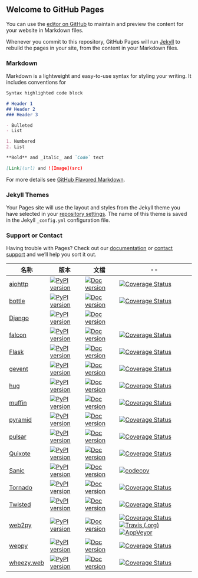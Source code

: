 ## Welcome to GitHub Pages

You can use the [editor on GitHub](https://github.com/muumlover/pyframe/edit/master/index.md) to maintain and preview the content for your website in Markdown files.

Whenever you commit to this repository, GitHub Pages will run [Jekyll](https://jekyllrb.com/) to rebuild the pages in your site, from the content in your Markdown files.

### Markdown

Markdown is a lightweight and easy-to-use syntax for styling your writing. It includes conventions for

```markdown
Syntax highlighted code block

# Header 1
## Header 2
### Header 3

- Bulleted
- List

1. Numbered
2. List

**Bold** and _Italic_ and `Code` text

[Link](url) and ![Image](src)
```

For more details see [GitHub Flavored Markdown](https://guides.github.com/features/mastering-markdown/).

### Jekyll Themes

Your Pages site will use the layout and styles from the Jekyll theme you have selected in your [repository settings](https://github.com/muumlover/pyframe/settings). The name of this theme is saved in the Jekyll `_config.yml` configuration file.

### Support or Contact

Having trouble with Pages? Check out our [documentation](https://help.github.com/categories/github-pages-basics/) or [contact support](https://github.com/contact) and we’ll help you sort it out.

|名称|版本|文檔|--|
|--|--|--|--|
|[aiohttp](https://github.com/aio-libs/aiohttp)|[![PyPI version](https://img.shields.io/pypi/v/aiohttp.svg)](https://pypi.org/project/aiohttp)|[![Doc version](https://img.shields.io/readthedocs/aiohttp.svg)](https://aiohttp.readthedocs.org)|[![Coverage Status](https://img.shields.io/codecov/c/github/aio-libs/aiohttp.svg)](https://codecov.io/github/aio-libs/aiohttp)|
|[bottle](http://bottlepy.org)|[![PyPI version](https://img.shields.io/pypi/v/bottle.svg)](https://pypi.org/project/bottle)|[![Doc version](https://img.shields.io/readthedocs/bottle.svg)](https://bottle.readthedocs.org)|[![Coverage Status](https://img.shields.io/coveralls/github/bottlepy/bottle.svg)](https://coveralls.io/github/bottlepy/bottle?branch=master)|
|[Django](https://www.djangoproject.com)|[![PyPI version](https://img.shields.io/pypi/v/Django.svg)](https://pypi.org/project/Django)|[![Doc version](https://img.shields.io/readthedocs/django.svg)](https://django.readthedocs.org)||
|[falcon](http://falconframework.org)|[![PyPI version](https://img.shields.io/pypi/v/falcon.svg)](https://pypi.org/project/falcon)|[![Doc version](https://img.shields.io/readthedocs/falcon.svg)](https://falcon.readthedocs.org)|[![Coverage Status](https://img.shields.io/coveralls/github/falconry/falcon.svg)](https://coveralls.io/github/falconry/falcon?branch=master)|
|[Flask](https://palletsprojects.com/p/flask)|[![PyPI version](https://img.shields.io/pypi/v/Flask.svg)](https://pypi.org/project/Flask)|[![Doc version](https://img.shields.io/readthedocs/flask/rtd.svg)](https://flask.readthedocs.org)|[![Coverage Status](https://img.shields.io/travis/pallets/flask.svg)](https://travis-ci.org/pallets/flask)|
|[gevent](http://www.gevent.org/)|[![PyPI version](https://img.shields.io/pypi/v/gevent.svg)](https://pypi.org/project/gevent)|[![Doc version](https://img.shields.io/readthedocs/gevent.svg)](https://gevent.readthedocs.org)|[![Coverage Status](https://img.shields.io/coveralls/github/gevent/gevent.svg)](https://coveralls.io/github/gevent/gevent?branch=master)|
|[hug](http://www.hug.rest/)|[![PyPI version](https://img.shields.io/pypi/v/hug.svg)](https://pypi.org/project/hug)|[![Doc version](https://img.shields.io/readthedocs/:hug.svg)](https://hug.readthedocs.org)|[![Coverage Status](https://img.shields.io/coveralls/github/timothycrosley/hug.svg)](https://coveralls.io/github/timothycrosley/hug?branch=master)|
|[muffin](https://github.com/klen/muffin)|[![PyPI version](https://img.shields.io/pypi/v/muffin.svg)](https://pypi.org/project/muffin)|[![Doc version](https://img.shields.io/readthedocs/muffin.svg)](https://muffin.readthedocs.org)|[![Coverage Status](https://img.shields.io/coveralls/github/klen/muffin.svg)](https://coveralls.io/github/klen/muffin?branch=master)|
|[pyramid](https://trypyramid.com/)|[![PyPI version](https://img.shields.io/pypi/v/pyramid.svg)](https://pypi.org/project/pyramid)|[![Doc version](https://img.shields.io/readthedocs/pyramid.svg)](https://pyramid.readthedocs.org)|[![Coverage Status](https://img.shields.io/travis/Pylons/pyramid.svg)](https://travis-ci.org/Pylons/pyramid)|
|[pulsar](https://github.com/quantmind/pulsar)|[![PyPI version](https://img.shields.io/pypi/v/pulsar.svg)](https://pypi.org/project/pulsar)|[![Doc version](https://img.shields.io/readthedocs/pulsar.svg)](https://pulsar.readthedocs.org)|[![Coverage Status](https://img.shields.io/coveralls/github/quantmind/pulsar.svg)](https://coveralls.io/github/quantmind/pulsar?branch=master)|
|[Quixote](http://www.quixote.ca/)|[![PyPI version](https://img.shields.io/pypi/v/Quixote.svg)](https://pypi.org/project/Quixote)|[![Doc version](https://img.shields.io/readthedocs/:quixote.svg)](http://quixote.idyll.org/Quixote_Cookbook.pdf)|[![Coverage Status](https://img.shields.io/travis/nascheme/quixote.svg)](https://coveralls.io/github/nascheme/quixote?branch=master)|
|[Sanic](https://sanicframework.org/)|[![PyPI version](https://img.shields.io/pypi/v/Sanic.svg)](https://pypi.org/project/Sanic)|[![Doc version](https://img.shields.io/readthedocs/sanic.svg)](https://sanic.readthedocs.org)|[![codecov](https://img.shields.io/codecov/c/github/huge-success/sanic.svg)](https://codecov.io/github/huge-success/sanic)|
|[Tornado](http://www.tornadoweb.org)|[![PyPI version](https://img.shields.io/pypi/v/tornado.svg)](https://pypi.org/project/tornado)|[![Doc version](https://img.shields.io/readthedocs/tornado.svg)](https://tornado.readthedocs.org)|[![Coverage Status](https://img.shields.io/coveralls/github/aio-libs/aiohttp.svg)](https://coveralls.io/github/aio-libs/aiohttp?branch=master)|
|[Twisted](http://twistedmatrix.com/)|[![PyPI version](https://img.shields.io/pypi/v/Twisted.svg)](https://pypi.org/project/Twisted)|[![Doc version](https://img.shields.io/readthedocs/twisted.svg)](https://twisted.readthedocs.org)|[![Coverage Status](https://codecov.io/github/twisted/twisted/coverage.svg?branch=trunk)](https://codecov.io/github/twisted/twisted)|
|[web2py](http://web2py.com/)|[![PyPI version](https://img.shields.io/pypi/v/web2py.svg)](https://pypi.org/project/web2py)|[![Doc version](https://img.shields.io/readthedocs/web2py.svg)](https://web2py.readthedocs.org)|[![Coverage Status](https://img.shields.io/coveralls/github/web2py/web2py.svg)](https://coveralls.io/github/web2py/web2py)[![Travis (.org)](https://img.shields.io/travis/web2py/web2py.svg)](https://travis-ci.org/web2py/web2py)[![AppVeyor](https://img.shields.io/appveyor/ci/web2py/web2py.svg)](https://ci.appveyor.com/project/web2py/web2py)|
|[weppy](http://github.com/gi0baro/weppy/)|[![PyPI version](https://img.shields.io/pypi/v/weppy.svg)](https://pypi.org/project/weppy)|[![Doc version](https://img.shields.io/readthedocs/:weppy.svg)](https://weppy.readthedocs.org)|[![Coverage Status](https://img.shields.io/travis/gi0baro/weppy.svg)](https://travis-ci.org/gi0baro/weppy)|
|[wheezy.web](https://bitbucket.org/akorn/wheezy.web)|[![PyPI version](https://img.shields.io/pypi/v/wheezy.web.svg)](https://pypi.org/project/wheezy.web)|[![Doc version](https://img.shields.io/readthedocs/wheezyweb.svg)](https://wheezyweb.readthedocs.org)|[![Coverage Status](https://img.shields.io/travis/akorn/wheezyweb.svg)](https://coveralls.io/github/aio-libs/aiohttp?branch=master)|
